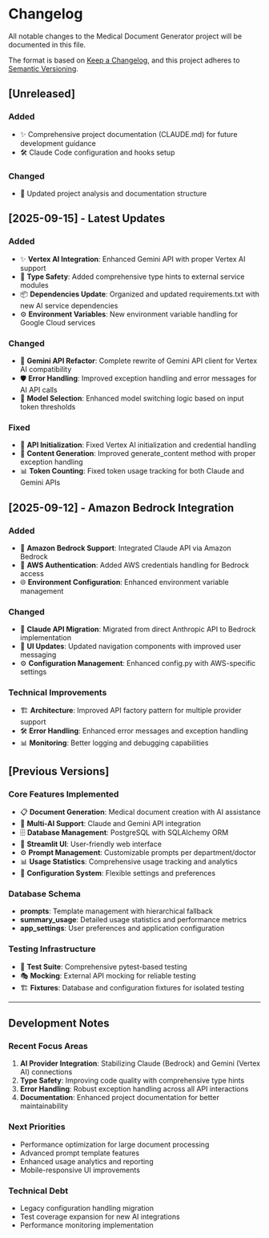 # Changelog

All notable changes to the Medical Document Generator project will be documented in this file.

The format is based on [Keep a Changelog](https://keepachangelog.com/en/1.0.0/),
and this project adheres to [Semantic Versioning](https://semver.org/spec/v2.0.0.html).

## [Unreleased]

### Added
- ✨ Comprehensive project documentation (CLAUDE.md) for future development guidance
- 🛠️ Claude Code configuration and hooks setup

### Changed
- 📝 Updated project analysis and documentation structure

## [2025-09-15] - Latest Updates

### Added
- ✨ **Vertex AI Integration**: Enhanced Gemini API with proper Vertex AI support
- 🔧 **Type Safety**: Added comprehensive type hints to external service modules
- 📦 **Dependencies Update**: Organized and updated requirements.txt with new AI service dependencies
- ⚙️ **Environment Variables**: New environment variable handling for Google Cloud services

### Changed
- 🔄 **Gemini API Refactor**: Complete rewrite of Gemini API client for Vertex AI compatibility
- 🛡️ **Error Handling**: Improved exception handling and error messages for AI API calls
- 🎯 **Model Selection**: Enhanced model switching logic based on input token thresholds

### Fixed
- 🐛 **API Initialization**: Fixed Vertex AI initialization and credential handling
- 🔧 **Content Generation**: Improved generate_content method with proper exception handling
- 📊 **Token Counting**: Fixed token usage tracking for both Claude and Gemini APIs

## [2025-09-12] - Amazon Bedrock Integration

### Added
- 🚀 **Amazon Bedrock Support**: Integrated Claude API via Amazon Bedrock
- 🔐 **AWS Authentication**: Added AWS credentials handling for Bedrock access
- 🌐 **Environment Configuration**: Enhanced environment variable management

### Changed
- 🔄 **Claude API Migration**: Migrated from direct Anthropic API to Bedrock implementation
- 📱 **UI Updates**: Updated navigation components with improved user messaging
- ⚙️ **Configuration Management**: Enhanced config.py with AWS-specific settings

### Technical Improvements
- 🏗️ **Architecture**: Improved API factory pattern for multiple provider support
- 🛠️ **Error Handling**: Enhanced error messages and exception handling
- 📊 **Monitoring**: Better logging and debugging capabilities

## [Previous Versions]

### Core Features Implemented
- 📋 **Document Generation**: Medical document creation with AI assistance
- 🤖 **Multi-AI Support**: Claude and Gemini API integration
- 🗄️ **Database Management**: PostgreSQL with SQLAlchemy ORM
- 🎨 **Streamlit UI**: User-friendly web interface
- ⚙️ **Prompt Management**: Customizable prompts per department/doctor
- 📊 **Usage Statistics**: Comprehensive usage tracking and analytics
- 🔧 **Configuration System**: Flexible settings and preferences

### Database Schema
- **prompts**: Template management with hierarchical fallback
- **summary_usage**: Detailed usage statistics and performance metrics
- **app_settings**: User preferences and application configuration

### Testing Infrastructure
- 🧪 **Test Suite**: Comprehensive pytest-based testing
- 🎭 **Mocking**: External API mocking for reliable testing
- 🏗️ **Fixtures**: Database and configuration fixtures for isolated testing

---

## Development Notes

### Recent Focus Areas
1. **AI Provider Integration**: Stabilizing Claude (Bedrock) and Gemini (Vertex AI) connections
2. **Type Safety**: Improving code quality with comprehensive type hints
3. **Error Handling**: Robust exception handling across all API interactions
4. **Documentation**: Enhanced project documentation for better maintainability

### Next Priorities
- Performance optimization for large document processing
- Advanced prompt template features
- Enhanced usage analytics and reporting
- Mobile-responsive UI improvements

### Technical Debt
- Legacy configuration handling migration
- Test coverage expansion for new AI integrations
- Performance monitoring implementation